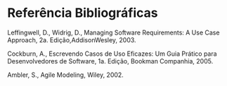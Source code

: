 # Referência Bibliográficas

Leffingwell, D., Widrig, D., Managing Software Requirements: A Use Case Approach, 2a. Edição,AddisonWesley, 2003.

Cockburn, A., Escrevendo Casos de Uso Eficazes: Um Guia Prático para Desenvolvedores de Software, 1a. Edição, Bookman Companhia, 2005.

Ambler, S., Agile Modeling, Wiley, 2002.

